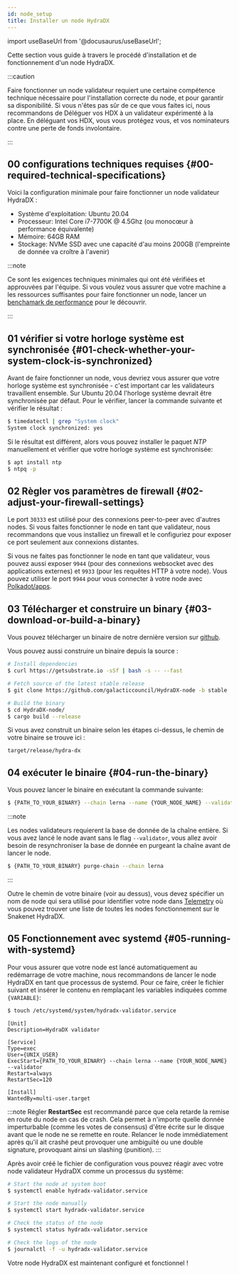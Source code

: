 ```yaml
---
id: node_setup
title: Installer un node HydraDX
---
```


import useBaseUrl from '@docusaurus/useBaseUrl';

Cette section vous guide à travers le procédé d'installation et de fonctionnement d'un node HydraDX.

:::caution

Faire fonctionner un node validateur requiert une certaine compétence technique nécessaire pour l'installation correcte du node, et pour garantir sa disponibilité. Si vous n'êtes pas sûr de ce que vous faites ici, nous recommandons de Déléguer vos HDX à un validateur expérimenté à la place. En déléguant vos HDX, vous vous protégez vous, et vos nominateurs contre une perte de fonds involontaire.

:::

## 00 configurations techniques requises {#00-required-technical-specifications}


Voici la configuration minimale pour faire fonctionner un node validateur HydraDX : 

* Système d'exploitation: Ubuntu 20.04
* Processeur: Intel Core i7-7700K @ 4.5Ghz (ou monocœur à performance équivalente)
* Mémoire: 64GB RAM
* Stockage: NVMe SSD avec une capacité d'au moins 200GB (l'empreinte de donnée va croître à l'avenir)

:::note

Ce sont les exigences techniques minimales qui ont été vérifiées et approuvées par l'équipe. Si vous voulez vous assurer que votre machine a les ressources suffisantes pour faire fonctionner un node, lancer un [benchamark de performance](/performance_benchmark) pour le découvrir.

:::


## 01 vérifier si votre horloge système est synchronisée {#01-check-whether-your-system-clock-is-synchronized}

Avant de faire fonctionner un node, vous devriez vous assurer que votre horloge système est synchronisée - c'est important car les validateurs travaillent ensemble. Sur Ubuntu 20.04 l'horloge système devrait être synchronisée par défaut. Pour le vérifier, lancer la commande suivante et vérifier le résultat :

```bash
$ timedatectl | grep "System clock"
System clock synchronized: yes
```

Si le résultat est différent, alors vous pouvez installer le paquet _NTP_ manuellement et vérifier que votre horloge système est synchronisée:

```bash
$ apt install ntp
$ ntpq -p
```

## 02 Règler vos paramètres de firewall {#02-adjust-your-firewall-settings}
Le port `30333` est utilisé pour des connexions peer-to-peer avec d'autres nodes. Si vous faites fonctionner le node en tant que validateur, nous recommandons que vous installiez un firewall et le configuriez pour exposer ce port seulement aux connexions distantes.

Si vous ne faites pas fonctionner le node en tant que validateur, vous pouvez aussi exposer `9944`  (pour des connexions websocket avec des applications externes) et `9933` (pour les requêtes HTTP à votre node). Vous pouvez utiliser le port `9944` pour vous connecter à votre node avec [Polkadot/apps](/polkadotjs_apps_local).   

## 03 Télécharger et construire un binary {#03-download-or-build-a-binary}
Vous pouvez télécharger un binaire de notre dernière version sur [github](https://github.com/galacticcouncil/HydraDX-node/releases).

Vous pouvez aussi construire un binaire depuis la source :

```bash
# Install dependencies
$ curl https://getsubstrate.io -sSf | bash -s -- --fast

# Fetch source of the latest stable release
$ git clone https://github.com/galacticcouncil/HydraDX-node -b stable

# Build the binary
$ cd HydraDX-node/
$ cargo build --release
```

Si vous avez construit un binaire selon les étapes ci-dessus, le chemin de votre binaire se trouve ici :
```
target/release/hydra-dx
```

## 04 exécuter le binaire {#04-run-the-binary}
Vous pouvez lancer le binaire en exécutant la commande suivante:

```bash
$ {PATH_TO_YOUR_BINARY} --chain lerna --name {YOUR_NODE_NAME} --validator
```

:::note

Les nodes validateurs requierent la base de donnée de la chaîne entière. Si vous avez lancé le node avant sans le flag `--validator`, vous allez avoir besoin de resynchroniser la base de donnée en purgeant la chaîne avant de lancer le node.
```bash
$ {PATH_TO_YOUR_BINARY} purge-chain --chain lerna
```

:::

Outre le chemin de votre binaire (voir au dessus), vous devez spécifier un nom de node qui sera utilisé pour identifier votre node dans [Telemetry](https://telemetry.hydradx.io/#/HydraDX%20Snakenet%20Gen2) où vous pouvez trouver une liste de toutes les nodes fonctionnement sur le Snakenet HydraDX.

## 05 Fonctionnement avec systemd {#05-running-with-systemd}

Pour vous assurer que votre node est lancé automatiquement au redémarrage de votre machine, nous recommandons de lancer le node HydraDX en tant que processus de systemd. Pour ce faire, créer le fichier suivant et insérer le contenu en remplaçant les variables indiquées comme `{VARIABLE}`:

```bash
$ touch /etc/systemd/system/hydradx-validator.service
```

```
[Unit]
Description=HydraDX validator

[Service]
Type=exec
User={UNIX_USER}
ExecStart={PATH_TO_YOUR_BINARY} --chain lerna --name {YOUR_NODE_NAME} --validator
Restart=always
RestartSec=120

[Install]
WantedBy=multi-user.target
```

:::note
Régler **RestartSec** est recommandé parce que cela retarde la remise en route du node en cas de crash. Cela permet à n'importe quelle donnée imperturbable (comme les votes de consensus) d'être écrite sur le disque avant que le node ne se remette en route. Relancer le node immédiatement après qu'il ait crashé peut provoquer une ambiguïté ou une double signature, provoquant ainsi un slashing (punition).
:::

Après avoir créé le fichier de configuration vous pouvez réagir avec votre node validateur HydraDX comme un processus du système:
```bash
# Start the node at system boot
$ systemctl enable hydradx-validator.service

# Start the node manually
$ systemctl start hydradx-validator.service

# Check the status of the node
$ systemctl status hydradx-validator.service

# Check the logs of the node
$ journalctl -f -u hydradx-validator.service
```

Votre node HydraDX est maintenant configuré et fonctionnel !
